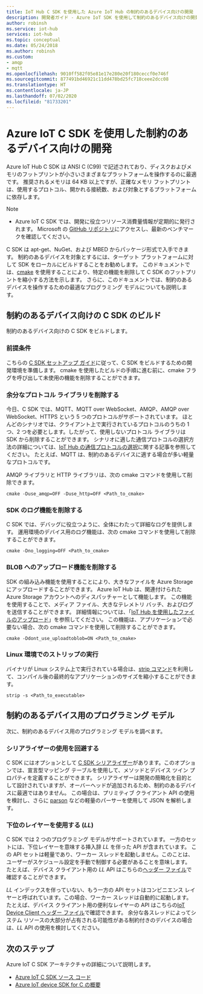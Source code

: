 ```yaml
---
title: IoT Hub C SDK を使用した Azure IoT Hub の制約のあるデバイス向けの開発
description: 開発者ガイド - Azure IoT SDK を使用して制約のあるデバイス向けの開発を行う方法に関するガイダンス。
author: robinsh
ms.service: iot-hub
services: iot-hub
ms.topic: conceptual
ms.date: 05/24/2018
ms.author: robinsh
ms.custom:
- amqp
- mqtt
ms.openlocfilehash: 9010ff582f05e81e17e280e20f180ceccf0e746f
ms.sourcegitcommit: 877491bd46921c11dd478bd25fc718ceee2dcc08
ms.translationtype: HT
ms.contentlocale: ja-JP
ms.lasthandoff: 07/02/2020
ms.locfileid: "81733201"
---
```

# <a name="develop-for-constrained-devices-using-azure-iot-c-sdk"></a>Azure IoT C SDK を使用した制約のあるデバイス向けの開発

Azure IoT Hub C SDK は ANSI C (C99) で記述されており、ディスクおよびメモリのフットプリントが小さいさまざまなプラットフォームを操作するのに最適です。 推奨されるメモリは 64 KB 以上ですが、正確なメモリ フットプリントは、使用するプロトコル、開かれる接続数、および対象とするプラットフォームに依存します。
> [!NOTE]
> * Azure IoT C SDK では、開発に役立つリソース消費量情報が定期的に発行されます。  Microsoft の [GitHub リポジトリ](https://github.com/Azure/azure-iot-sdk-c/blob/master/doc/c_sdk_resource_information.md)にアクセスし、最新のベンチマークを確認してください。
>

C SDK は apt-get、NuGet、および MBED からパッケージ形式で入手できます。 制約のあるデバイスを対象とするには、ターゲット プラットフォームに対して SDK をローカルにビルドすることをお勧めします。 このドキュメントでは、[cmake](https://cmake.org/) を使用することにより、特定の機能を削除して C SDK のフットプリントを縮小する方法を示します。 さらに、このドキュメントでは、制約のあるデバイスを操作するための最適なプログラミング モデルについても説明します。

## <a name="building-the-c-sdk-for-constrained-devices"></a>制約のあるデバイス向けの C SDK のビルド

制約のあるデバイス向けの C SDK をビルドします。

### <a name="prerequisites"></a>前提条件

こちらの [C SDK セットアップ ガイド](https://github.com/Azure/azure-iot-sdk-c/blob/master/doc/devbox_setup.md)に従って、C SDK をビルドするための開発環境を準備します。 cmake を使用したビルドの手順に進む前に、cmake フラグを呼び出して未使用の機能を削除することができます。

### <a name="remove-additional-protocol-libraries"></a>余分なプロトコル ライブラリを削除する

今日、C SDK では、MQTT、MQTT over WebSocket、AMQP、AMQP over WebSocket、HTTPS という 5 つのプロトコルがサポートされています。 ほとんどのシナリオでは、クライアント上で実行されているプロトコルのうちの 1 つ、2 つを必要とします。したがって、使用しないプロトコル ライブラリは SDK から削除することができます。 シナリオに適した通信プロトコルの選択方法の詳細については、[IoT Hub の通信プロトコルの選択](iot-hub-devguide-protocols.md)に関する記事を参照してください。 たとえば、MQTT は、制約のあるデバイスに適する場合が多い軽量なプロトコルです。

AMQP ライブラリと HTTP ライブラリは、次の cmake コマンドを使用して削除できます。

```
cmake -Duse_amqp=OFF -Duse_http=OFF <Path_to_cmake>
```

### <a name="remove-sdk-logging-capability"></a>SDK のログ機能を削除する

C SDK では、デバッグに役立つように、全体にわたって詳細なログを提供します。 運用環境のデバイス用のログ機能は、次の cmake コマンドを使用して削除することができます。

```
cmake -Dno_logging=OFF <Path_to_cmake>
```

### <a name="remove-upload-to-blob-capability"></a>BLOB へのアップロード機能を削除する

SDK の組み込み機能を使用することにより、大きなファイルを Azure Storage にアップロードすることができます。 Azure IoT Hub は、関連付けられた Azure Storage アカウントへのディスパッチャーとして機能します。 この機能を使用することで、メディア ファイル、大きなテレメトリ バッチ、およびログを送信することができます。 詳細情報については、「[IoT Hub を使用したファイルのアップロード](iot-hub-devguide-file-upload.md)」を参照してください。 この機能は、アプリケーションで必要ない場合、次の cmake コマンドを使用して削除することができます。

```
cmake -Ddont_use_uploadtoblob=ON <Path_to_cmake>
```

### <a name="running-strip-on-linux-environment"></a>Linux 環境でのストリップの実行

バイナリが Linux システム上で実行されている場合は、[strip コマンド](https://en.wikipedia.org/wiki/Strip_(Unix))を利用して、コンパイル後の最終的なアプリケーションのサイズを縮小することができます。

```
strip -s <Path_to_executable>
```

## <a name="programming-models-for-constrained-devices"></a>制約のあるデバイス用のプログラミング モデル

次に、制約のあるデバイス用のプログラミング モデルを調べます。

### <a name="avoid-using-the-serializer"></a>シリアライザーの使用を回避する

C SDK にはオプションとして [C SDK シリアライザー](https://github.com/Azure/azure-iot-sdk-c/tree/master/serializer)があります。このオプションでは、宣言型マッピング テーブルを使用して、メソッドとデバイス ツイン プロパティを定義することができます。 シリアライザーは開発の簡略化を目的として設計されていますが、オーバーヘッドが追加されるため、制約のあるデバイスに最適ではありません。 この場合は、プリミティブ クライアント API の使用を検討し、さらに [parson](https://github.com/kgabis/parson) などの軽量のパーサーを使用して JSON を解析します。

### <a name="use-the-lower-layer-_ll_"></a>下位のレイヤーを使用する (_LL_)

C SDK では 2 つのプログラミング モデルがサポートされています。 一方のセットには、下位レイヤーを意味する挿入辞 _LL_ を伴った API が含まれています。 この API セットは軽量であり、ワーカー スレッドを起動しません。このことは、ユーザーがスケジュール設定を手動で制御する必要があることを意味します。 たとえば、デバイス クライアント用の _LL_ API はこちらの[ヘッダー ファイル](https://github.com/Azure/azure-iot-sdk-c/blob/master/iothub_client/inc/iothub_device_client_ll.h)で確認することができます。 

_LL_ インデックスを伴っていない、もう一方の API セットはコンビニエンス レイヤーと呼ばれています。この場合、ワーカー スレッドは自動的に起動します。 たとえば、デバイス クライアント用の便利なレイヤーの API はこちらの[IoT Device Client ヘッダー ファイル](https://github.com/Azure/azure-iot-sdk-c/blob/master/iothub_client/inc/iothub_device_client.h)で確認できます。 余分な各スレッドによってシステム リソースの大部分が占有される可能性がある制約付きのデバイスの場合は、_LL_ API の使用を検討してください。

## <a name="next-steps"></a>次のステップ

Azure IoT C SDK アーキテクチャの詳細について説明します。
-    [Azure IoT C SDK ソース コード](https://github.com/Azure/azure-iot-sdk-c/)
-    [Azure IoT device SDK for C の概要](iot-hub-device-sdk-c-intro.md)
